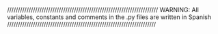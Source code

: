 //////////////////////////////////////////////////////////////////////
WARNING:
All  variables, constants and comments in the .py files are written in Spanish /////////////////////////////////////////////////////////////////////
